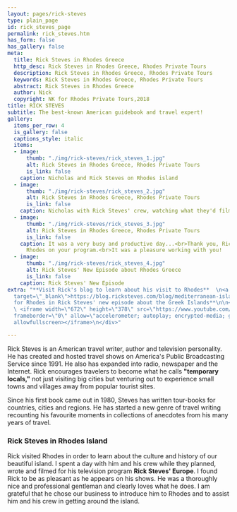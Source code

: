 ```yaml
---
layout: pages/rick-steves
type: plain_page
id: rick_steves_page
permalink: rick_steves.htm
has_form: false
has_gallery: false
meta:
  title: Rick Steves in Rhodes Greece
  http_desc: Rick Steves in Rhodes Greece, Rhodes Private Tours
  description: Rick Steves in Rhodes Greece, Rhodes Private Tours
  keywords: Rick Steves in Rhodes Greece, Rhodes Private Tours
  abstract: Rick Steves in Rhodes Greece
  author: Nick
  copyright: NK for Rhodes Private Tours,2018
title: RICK STEVES
subtitle: The best-known American guidebook and travel expert!
gallery:
  items_per_row: 4
  is_gallery: false
  captions_style: italic
  items:
  - image:
      thumb: "./img/rick-steves/rick_steves_1.jpg"
      alt: Rick Steves in Rhodes Greece, Rhodes Private Tours
      is_link: false
    caption: Nicholas and Rick Steves on Rhodes island
  - image:
      thumb: "./img/rick-steves/rick_steves_2.jpg"
      alt: Rick Steves in Rhodes Greece, Rhodes Private Tours
      is_link: false
    caption: Nicholas with Rick Steves' crew, watching what they'd filmed
  - image:
      thumb: "./img/rick-steves/rick_steves_3.jpg"
      alt: Rick Steves in Rhodes Greece, Rhodes Private Tours
      is_link: false
    caption: It was a very busy and productive day...<br>Thank you, Rick, for showing
      Rhodes on your program.<br>It was a pleasure working with you!
  - image:
      thumb: "./img/rick-steves/rick_steves_4.jpg"
      alt: Rick Steves' New Episode about Rhodes Greece
      is_link: false
    caption: Rick Steves' New Episode
extra: "**Visit Rick's blog to learn about his visit to Rhodes**  \n<a href=\"https://blog.ricksteves.com/blog/mediterranean-islands/\"
  target=\"_blank\">https://blog.ricksteves.com/blog/mediterranean-islands/</a>\n\n**Look
  for Rhodes in Rick Steves' new episode about the Greek Islands**\n\n<div class=\"centered\">\n
  \ <iframe width=\"672\" height=\"378\" src=\"https://www.youtube.com/embed/HZOuDhwzsq0?modestbranding=1&showinfo=0\"
  frameborder=\"0\" allow=\"accelerometer; autoplay; encrypted-media; gyroscope; picture-in-picture\"
  allowfullscreen></iframe>\n</div>"

---
```

Rick Steves is an American travel writer, author and television personality. He has created and hosted travel shows on America's Public Broadcasting Service since 1991. He also has expanded into radio, newspaper and the Internet. Rick encourages travelers to become what he calls **"temporary locals,"** not just visiting big cities but venturing out to experience small towns and villages away from popular tourist sites. 

Since his first book came out in 1980, Steves has written tour-books for countries, cities and regions. He has started a new genre of travel writing recounting his favourite moments in collections of anecdotes from his many years of travel.

### Rick Steves in Rhodes Island

Rick visited Rhodes in order to learn about the culture and history of our beautiful island. I spent a day with him and his crew while they planned, wrote and filmed for his television program **Rick Steves' Europe**. I found Rick to be as pleasant as he appears on his shows. He was a thoroughly nice and professional gentleman and clearly loves what he does. I am grateful that he chose our business to introduce him to Rhodes and to assist him and his crew in getting around the island.